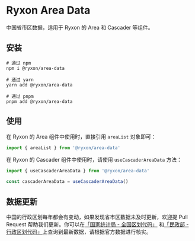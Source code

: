 # Ryxon Area Data

中国省市区数据，适用于 Ryxon 的 Area 和 Cascader 等组件。

## 安装

```shell
# 通过 npm
npm i @ryxon/area-data

# 通过 yarn
yarn add @ryxon/area-data

# 通过 pnpm
pnpm add @ryxon/area-data
```

## 使用

在 Ryxon 的 Area 组件中使用时，直接引用 `areaList` 对象即可：

```ts
import { areaList } from '@ryxon/area-data'
```

在 Ryxon 的 Cascader 组件中使用时，请使用 `useCascaderAreaData` 方法：

```ts
import { useCascaderAreaData } from '@ryxon/area-data'

const cascaderAreaData = useCascaderAreaData()
```

## 数据更新

中国的行政区划每年都会有变动，如果发现省市区数据未及时更新，欢迎提 Pull Request 帮助我们更新。你可以在[「国家统计局 - 全国区划代码」](http://www.stats.gov.cn/tjsj/tjbz/tjyqhdmhcxhfdm/) 和[「民政部 - 行政区划代码」](https://www.mca.gov.cn/article/sj/xzqh/1980/)上查询到最新数据，请根据官方数据进行核实。
